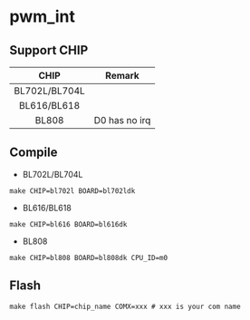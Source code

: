 # pwm_int


## Support CHIP

|      CHIP        | Remark |
|:----------------:|:------:|
|BL702L/BL704L     |        |
|BL616/BL618       |        |
|BL808             |  D0 has no irq      |

## Compile

- BL702L/BL704L

```
make CHIP=bl702l BOARD=bl702ldk
```

- BL616/BL618

```
make CHIP=bl616 BOARD=bl616dk
```

- BL808

```
make CHIP=bl808 BOARD=bl808dk CPU_ID=m0
```

## Flash

```
make flash CHIP=chip_name COMX=xxx # xxx is your com name
```